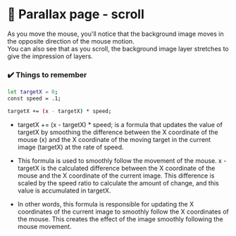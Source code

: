 # 📜 Parallax page - scroll
As you move the mouse, you'll notice that the background image moves in the opposite direction of the mouse motion. <br />
You can also see that as you scroll, the background image layer stretches to give the impression of layers.

### ✔️ Things to remember
```sh
let targetX = 0;
const speed = .1;

targetX += (x - targetX) * speed;
```
* targetX += (x - targetX) * speed; is a formula that updates the value of targetX by smoothing the difference between the X coordinate of the mouse (x) and the X coordinate of the moving target in the current image (targetX) at the rate of speed.

* This formula is used to smoothly follow the movement of the mouse. x - targetX is the calculated difference between the X coordinate of the mouse and the X coordinate of the current image. This difference is scaled by the speed ratio to calculate the amount of change, and this value is accumulated in targetX.

* In other words, this formula is responsible for updating the X coordinates of the current image to smoothly follow the X coordinates of the mouse. This creates the effect of the image smoothly following the mouse movement.
